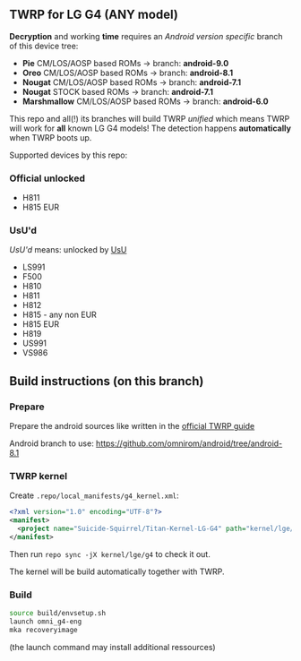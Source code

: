 ## TWRP for LG G4 (ANY model)

**Decryption** and working **time** requires an *Android version specific* branch of this device tree:

* **Pie** CM/LOS/AOSP based ROMs -> branch: **android-9.0**
* **Oreo** CM/LOS/AOSP based ROMs -> branch: **android-8.1**
* **Nougat** CM/LOS/AOSP based ROMs -> branch: **android-7.1**
* **Nougat** STOCK based ROMs -> branch: **android-7.1**
* **Marshmallow** CM/LOS/AOSP based ROMs -> branch: **android-6.0**

This repo and all(!) its branches will build TWRP *unified* which means TWRP will work for **all** known LG G4 models!
The detection happens **automatically** when TWRP boots up.

Supported devices by this repo:

### Official unlocked
* H811
* H815 EUR

### UsU'd
_UsU'd_ means: unlocked by [UsU](https://bit.do/unlockg4)

* LS991
* F500
* H810
* H811
* H812
* H815 - any non EUR
* H815 EUR
* H819
* US991
* VS986

## Build instructions (on this branch)

### Prepare

Prepare the android sources like written in the [official TWRP guide](http://forum.xda-developers.com/showthread.php?t=1943625)

Android branch to use: https://github.com/omnirom/android/tree/android-8.1

### TWRP kernel

Create `.repo/local_manifests/g4_kernel.xml`:

```xml
<?xml version="1.0" encoding="UTF-8"?>
<manifest>
  <project name="Suicide-Squirrel/Titan-Kernel-LG-G4" path="kernel/lge/g4" remote="github" revision="refs/heads/android-8.1" />
</manifest>
```
Then run `repo sync -jX kernel/lge/g4` to check it out.

The kernel will be build automatically together with TWRP.

### Build

```sh
source build/envsetup.sh
launch omni_g4-eng
mka recoveryimage
```
(the launch command may install additional ressources)


